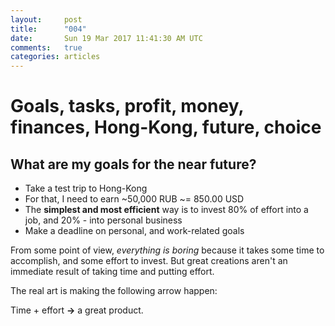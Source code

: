 ```yaml
---
layout:     post
title:      "004"
date:       Sun 19 Mar 2017 11:41:30 AM UTC
comments:   true
categories: articles
---
```


# Goals, tasks, profit, money, finances, Hong-Kong, future, choice

## What are my goals for the near future?

- Take a test trip to Hong-Kong
- For that, I need to earn ~50,000 RUB ~= 850.00 USD
- The **simplest and most efficient** way is to invest 80% of effort into a job, and 20% - into personal business
- Make a deadline on personal, and work-related goals


From some point of view, *everything is boring* because it takes some time to accomplish, and some effort to invest.
But great creations aren't an immediate result of taking time and putting effort.

The real art is making the following arrow happen:

Time + effort **->** a great product.


